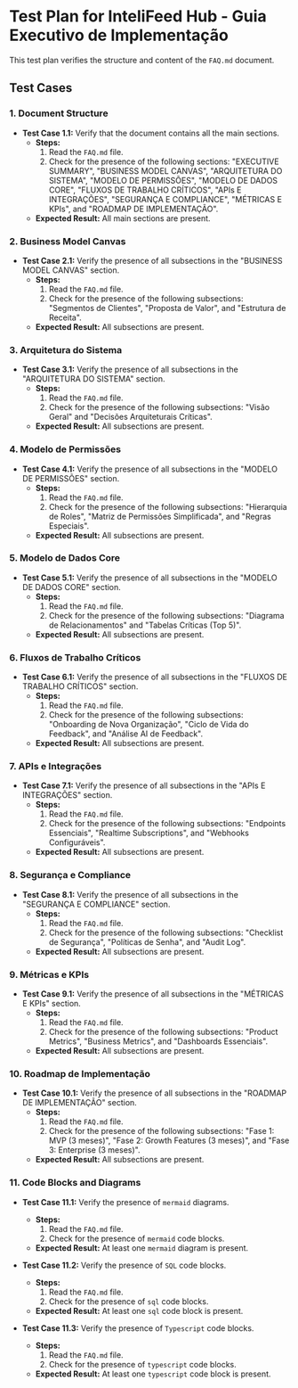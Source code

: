 # Test Plan for InteliFeed Hub - Guia Executivo de Implementação

This test plan verifies the structure and content of the `FAQ.md` document.

## Test Cases

### 1. Document Structure

- **Test Case 1.1:** Verify that the document contains all the main sections.
  - **Steps:**
    1. Read the `FAQ.md` file.
    2. Check for the presence of the following sections: "EXECUTIVE SUMMARY", "BUSINESS MODEL CANVAS", "ARQUITETURA DO SISTEMA", "MODELO DE PERMISSÕES", "MODELO DE DADOS CORE", "FLUXOS DE TRABALHO CRÍTICOS", "APIs E INTEGRAÇÕES", "SEGURANÇA E COMPLIANCE", "MÉTRICAS E KPIs", and "ROADMAP DE IMPLEMENTAÇÃO".
  - **Expected Result:** All main sections are present.

### 2. Business Model Canvas

- **Test Case 2.1:** Verify the presence of all subsections in the "BUSINESS MODEL CANVAS" section.
  - **Steps:**
    1. Read the `FAQ.md` file.
    2. Check for the presence of the following subsections: "Segmentos de Clientes", "Proposta de Valor", and "Estrutura de Receita".
  - **Expected Result:** All subsections are present.

### 3. Arquitetura do Sistema

- **Test Case 3.1:** Verify the presence of all subsections in the "ARQUITETURA DO SISTEMA" section.
  - **Steps:**
    1. Read the `FAQ.md` file.
    2. Check for the presence of the following subsections: "Visão Geral" and "Decisões Arquiteturais Críticas".
  - **Expected Result:** All subsections are present.

### 4. Modelo de Permissões

- **Test Case 4.1:** Verify the presence of all subsections in the "MODELO DE PERMISSÕES" section.
  - **Steps:**
    1. Read the `FAQ.md` file.
    2. Check for the presence of the following subsections: "Hierarquia de Roles", "Matriz de Permissões Simplificada", and "Regras Especiais".
  - **Expected Result:** All subsections are present.

### 5. Modelo de Dados Core

- **Test Case 5.1:** Verify the presence of all subsections in the "MODELO DE DADOS CORE" section.
  - **Steps:**
    1. Read the `FAQ.md` file.
    2. Check for the presence of the following subsections: "Diagrama de Relacionamentos" and "Tabelas Críticas (Top 5)".
  - **Expected Result:** All subsections are present.

### 6. Fluxos de Trabalho Críticos

- **Test Case 6.1:** Verify the presence of all subsections in the "FLUXOS DE TRABALHO CRÍTICOS" section.
  - **Steps:**
    1. Read the `FAQ.md` file.
    2. Check for the presence of the following subsections: "Onboarding de Nova Organização", "Ciclo de Vida do Feedback", and "Análise AI de Feedback".
  - **Expected Result:** All subsections are present.

### 7. APIs e Integrações

- **Test Case 7.1:** Verify the presence of all subsections in the "APIs E INTEGRAÇÕES" section.
  - **Steps:**
    1. Read the `FAQ.md` file.
    2. Check for the presence of the following subsections: "Endpoints Essenciais", "Realtime Subscriptions", and "Webhooks Configuráveis".
  - **Expected Result:** All subsections are present.

### 8. Segurança e Compliance

- **Test Case 8.1:** Verify the presence of all subsections in the "SEGURANÇA E COMPLIANCE" section.
  - **Steps:**
    1. Read the `FAQ.md` file.
    2. Check for the presence of the following subsections: "Checklist de Segurança", "Políticas de Senha", and "Audit Log".
  - **Expected Result:** All subsections are present.

### 9. Métricas e KPIs

- **Test Case 9.1:** Verify the presence of all subsections in the "MÉTRICAS E KPIs" section.
  - **Steps:**
    1. Read the `FAQ.md` file.
    2. Check for the presence of the following subsections: "Product Metrics", "Business Metrics", and "Dashboards Essenciais".
  - **Expected Result:** All subsections are present.

### 10. Roadmap de Implementação

- **Test Case 10.1:** Verify the presence of all subsections in the "ROADMAP DE IMPLEMENTAÇÃO" section.
  - **Steps:**
    1. Read the `FAQ.md` file.
    2. Check for the presence of the following subsections: "Fase 1: MVP (3 meses)", "Fase 2: Growth Features (3 meses)", and "Fase 3: Enterprise (3 meses)".
  - **Expected Result:** All subsections are present.

### 11. Code Blocks and Diagrams

- **Test Case 11.1:** Verify the presence of `mermaid` diagrams.
  - **Steps:**
    1. Read the `FAQ.md` file.
    2. Check for the presence of `mermaid` code blocks.
  - **Expected Result:** At least one `mermaid` diagram is present.

- **Test Case 11.2:** Verify the presence of `SQL` code blocks.
  - **Steps:**
    1. Read the `FAQ.md` file.
    2. Check for the presence of `sql` code blocks.
  - **Expected Result:** At least one `sql` code block is present.

- **Test Case 11.3:** Verify the presence of `Typescript` code blocks.
  - **Steps:**
    1. Read the `FAQ.md` file.
    2. Check for the presence of `typescript` code blocks.
  - **Expected Result:** At least one `typescript` code block is present.
